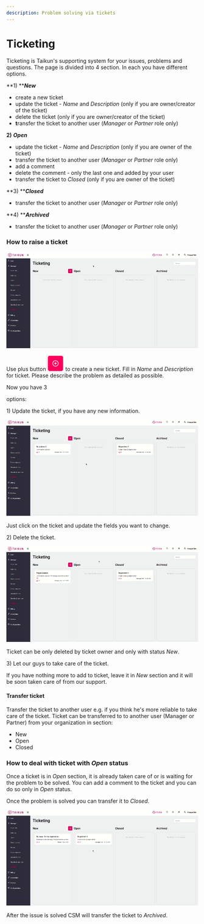 ```yaml
---
description: Problem solving via tickets
---
```


# Ticketing

Ticketing is Taikun's supporting system for your issues, problems and questions. The page is divided into 4 section. In each you have different options.

**1) **_**New**_

* create a new ticket
* update the ticket - _Name_ and _Description_ (only if you are owner/creator of the ticket)
* delete the ticket (only if you are owner/creator of the ticket)
* **t**ransfer the ticket to another user (_Manager_ or _Partner_ role only)

**2)** _**Open**_

* update the ticket - _Name_ and _Description_ (only if you are owner of the ticket)
* transfer the ticket to another user (_Manager_ or _Partner_ role only)
* add a comment
* delete the comment - only the last one and added by your user
* transfer the ticket to _Closed_ (only if you are owner of the ticket)

**3) **_**Closed**_

* transfer the ticket to another user (_Manager_ or _Partner_ role only)

**4) **_**Archived**_

* transfer the ticket to another user (_Manager_ or _Partner_ role only)





### How to raise a ticket

![Fig. 1: Create a ticket](<../.gitbook/assets/create ticket.gif>)

Use plus button![](<../.gitbook/assets/ticketing - plus.png>) to create a new ticket. Fill in _Name_ and _Description_ for ticket. Please describe the problem as detailed as possible.

Now you have 3&#x20;

options:

1\) Update the ticket, if you have any new information.

![Fig. 2: Update the ticket](<../.gitbook/assets/update ticket.gif>)

Just click on the ticket and update the fields you want to change.

2\) Delete the ticket.

![Fig. 3: Delete the ticket](<../.gitbook/assets/delete the ticket.gif>)

Ticket can be only deleted by ticket owner and only with status _New_.

3\) Let our guys to take care of the ticket.

If you have nothing more to add to ticket, leave it in _New_ section and it will be soon taken care of from our support.

#### Transfer ticket

Transfer the ticket to another user e.g. if you think he's more reliable to take care of the ticket. Ticket can be transferred to to another user (Manager or Partner) from your organization in section:

* New
* Open
* Closed



### How to deal with ticket with _Open_ status

Once a ticket is in _Open_ section, it is already taken care of or is waiting for the problem to be solved. You can add a comment to the ticket and you can do so only in _Open_ status.

Once the problem is solved you can transfer it to _Closed_.

![Fig. 4: Add comment and close the ticket](<../.gitbook/assets/add comment - closed.gif>)



After the issue is solved CSM will transfer the ticket to _Archived_.
